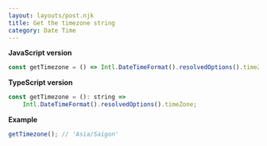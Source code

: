 ```yaml
---
layout: layouts/post.njk
title: Get the timezone string
category: Date Time
---
```


**JavaScript version**

```js
const getTimezone = () => Intl.DateTimeFormat().resolvedOptions().timeZone;
```

**TypeScript version**

```js
const getTimezone = (): string =>
	Intl.DateTimeFormat().resolvedOptions().timeZone;
```

**Example**

```js
getTimezone(); // 'Asia/Saigon'
```
